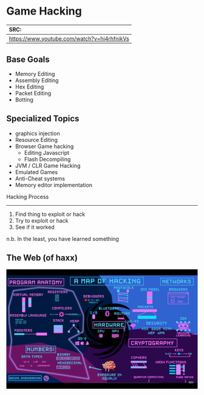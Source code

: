 # Game Hacking

|SRC:
|:-----
| https://www.youtube.com/watch?v=hj4rhfnikVs

## Base Goals
* Memory Editing
* Assembly Editing 
* Hex Editing
* Packet Editing
* Botting

## Specialized Topics 
* graphics injection
* Resource Editing 
* Browser Game hacking
  * Editing  Javascript
  * Flash Decompiling
* JVM / CLR Game Hacking
* Emulated Games
* Anti-Cheat systems
* Memory editor implementation

Hacking Process
* * * * 
1. Find thing to exploit or hack 
2. Try to exploit or hack 
3. See if it worked

n.b. In the least, you have learned something

## The Web (of haxx)
![](../oven/gamehackweb.png)


